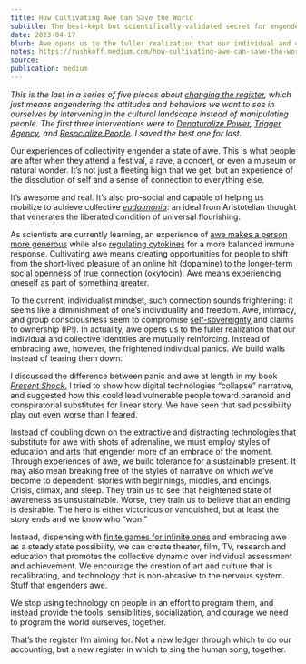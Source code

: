 ```yaml
---
title: How Cultivating Awe Can Save the World
subtitle: The best-kept but scientifically-validated secret for engendering generosity
date: 2023-04-17
blurb: Awe opens us to the fuller realization that our individual and collective identities are mutually reinforcing
notes: https://rushkoff.medium.com/how-cultivating-awe-can-save-the-world-4017cf54f4b5
source:
publication: medium
---
```


_This is the last in a series of five pieces about_ [_changing the register_](https://medium.com/@rushkoff/dont-get-people-to-do-anything-9d59a1cf29a0)_, which just means engendering the attitudes and behaviors we want to see in ourselves by intervening in the cultural landscape instead of manipulating people. The first three interventions were to_ [_Denaturalize Power_](https://medium.com/@rushkoff/if-it-aint-real-don-t-fix-it-c080b27f82c5)_,_ [_Trigger Agency_](https://medium.com/@rushkoff/everything-is-up-for-discussion-94cb071e2950)_, and_ [_Resocialize People_](https://medium.com/p/38f472e75d70/edit)_. I saved the best one for last._

Our experiences of collectivity engender a state of awe. This is what people are after when they attend a festival, a rave, a concert, or even a museum or natural wonder. It’s not just a fleeting high that we get, but an experience of the dissolution of self and a sense of connection to everything else.

It’s awesome and real. It’s also pro-social and capable of helping us mobilize to achieve collective [_eudaimonia_](https://en.wikipedia.org/wiki/Eudaimonia): an ideal from Aristotelian thought that venerates the liberated condition of universal flourishing.

As scientists are currently learning, an experience of [awe makes a person more generous](https://greatergood.berkeley.edu/article/item/eight_reasons_why_awe_makes_your_life_better) while also [regulating cytokines](https://www.sciencedaily.com/releases/2015/02/150203133237.htm) for a more balanced immune response. Cultivating awe means creating opportunities for people to shift from the short-lived pleasure of an online hit (dopamine) to the longer-term social openness of true connection (oxytocin). Awe means experiencing oneself as part of something greater.

To the current, individualist mindset, such connection sounds frightening: it seems like a diminishment of one’s individuality and freedom. Awe, intimacy, and group consciousness seem to compromise [self-sovereignty](https://en.wikipedia.org/wiki/The_Sovereign_Individual) and claims to ownership (IP!). In actuality, awe opens us to the fuller realization that our individual and collective identities are mutually reinforcing. Instead of embracing awe, however, the frightened individual panics. We build walls instead of tearing them down.

I discussed the difference between panic and awe at length in my book [_Present Shock_.](https://en.wikipedia.org/wiki/Present_Shock:_When_Everything_Happens_Now) I tried to show how digital technologies “collapse” narrative, and suggested how this could lead vulnerable people toward paranoid and conspiratorial substitutes for linear story. We have seen that sad possibility play out even worse than I feared.

Instead of doubling down on the extractive and distracting technologies that substitute for awe with shots of adrenaline, we must employ styles of education and arts that engender more of an embrace of the moment. Through experiences of awe, we build tolerance for a sustainable present. It may also mean breaking free of the styles of narrative on which we’ve become to dependent: stories with beginnings, middles, and endings. Crisis, climax, and sleep. They train us to see that heightened state of awareness as unsustainable. Worse, they train us to believe that an ending is desirable. The hero is either victorious or vanquished, but at least the story ends and we know who “won.”

Instead, dispensing with [finite games for infinite ones](https://en.wikipedia.org/wiki/Finite_and_Infinite_Games) and embracing awe as a steady state possibility, we can create theater, film, TV, research and education that promotes the collective dynamic over individual assessment and achievement. We encourage the creation of art and culture that is recalibrating, and technology that is non-abrasive to the nervous system. Stuff that engenders awe.

We stop using technology on people in an effort to program them, and instead provide the tools, sensibilities, socialization, and courage we need to program the world ourselves, together.

That’s the register I’m aiming for. Not a new ledger through which to do our accounting, but a new register in which to sing the human song, together.
